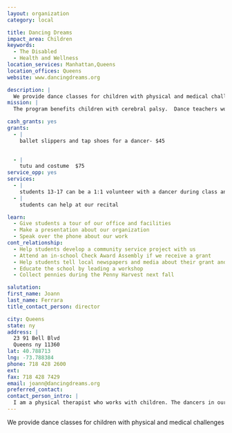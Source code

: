 ```yaml
---
layout: organization
category: local

title: Dancing Dreams
impact_area: Children
keywords: 
  - The Disabled
  - Health and Wellness
location_services: Manhattan,Queens
location_offices: Queens
website: www.dancingdreams.org

description: |
  We provide dance classes for children with physical and medical challenges
mission: |
  The program benefits children with cerebral palsy.  Dance teachers work with children, teaching them modified movements to be performed for their families and friends at a dance recital.  The lessons are paid for by volunteer donors.

cash_grants: yes
grants: 
  - |
    ballet slippers and tap shoes for a dancer- $45

    
  - |
    tutu and costume  $75
service_opp: yes
services: 
  - |
    students 13-17 can be a 1:1 volunteer with a dancer during class and performances
  - |
    students can help at our recital

learn: 
  - Give students a tour of our office and facilities
  - Make a presentation about our organization
  - Speak over the phone about our work
cont_relationship: 
  - Help students develop a community service project with us
  - Attend an in-school Check Award Assembly if we receive a grant
  - Help students tell local newspapers and media about their grant and/or project with us
  - Educate the school by leading a workshop
  - Collect pennies during the Penny Harvest next fall

salutation: 
first_name: Joann
last_name: Ferrara
title_contact_person: director

city: Queens
state: ny
address: |
  23 91 Bell Blvd  
  Queens ny 11360
lat: 40.788713
lng: -73.788384
phone: 718 428 2600
ext: 
fax: 718 428 7429
email: joann@dancingdreams.org
preferred_contact: 
contact_person_intro: |
  I am a physical therapist who works with children. The dancers in our program have physical challenges but it was their dream to be a dancer and dance onstage just like other children
---
```

We provide dance classes for children with physical and medical challenges